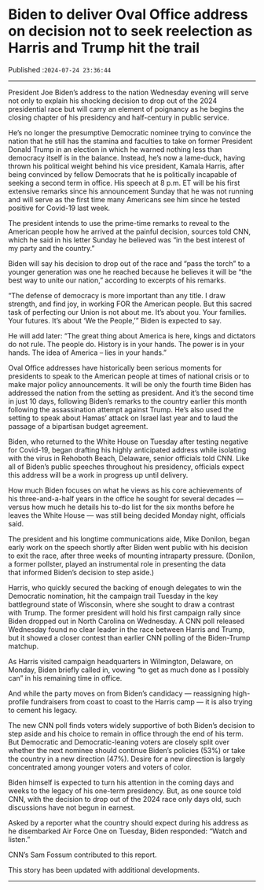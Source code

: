 # Biden to deliver Oval Office address on decision not to seek reelection as Harris and Trump hit the trail

Published :`2024-07-24 23:36:44`

---

President Joe Biden’s address to the nation Wednesday evening will serve not only to explain his shocking decision to drop out of the 2024 presidential race but will carry an element of poignancy as he begins the closing chapter of his presidency and half-century in public service.

He’s no longer the presumptive Democratic nominee trying to convince the nation that he still has the stamina and faculties to take on former President Donald Trump in an election in which he warned nothing less than democracy itself is in the balance. Instead, he’s now a lame-duck, having thrown his political weight behind his vice president, Kamala Harris, after being convinced by fellow Democrats that he is politically incapable of seeking a second term in office. His speech at 8 p.m. ET will be his first extensive remarks since his announcement Sunday that he was not running and will serve as the first time many Americans see him since he tested positive for Covid-19 last week.

The president intends to use the prime-time remarks to reveal to the American people how he arrived at the painful decision, sources told CNN, which he said in his letter Sunday he believed was “in the best interest of my party and the country.”

Biden will say his decision to drop out of the race and “pass the torch” to a younger generation was one he reached because he believes it will be “the best way to unite our nation,” according to excerpts of his remarks.

“The defense of democracy is more important than any title. I draw strength, and find joy, in working FOR the American people. But this sacred task of perfecting our Union is not about me. It’s about you. Your families. Your futures. It’s about ‘We the People,’” Biden is expected to say.

He will add later: “The great thing about America is here, kings and dictators do not rule. The people do. History is in your hands. The power is in your hands. The idea of America – lies in your hands.”

Oval Office addresses have historically been serious moments for presidents to speak to the American people at times of national crisis or to make major policy announcements. It will be only the fourth time Biden has addressed the nation from the setting as president. And it’s the second time in just 10 days, following Biden’s remarks to the country earlier this month following the assassination attempt against Trump. He’s also used the setting to speak about Hamas’ attack on Israel last year and to laud the passage of a bipartisan budget agreement.

Biden, who returned to the White House on Tuesday after testing negative for Covid-19, began drafting his highly anticipated address while isolating with the virus in Rehoboth Beach, Delaware, senior officials told CNN. Like all of Biden’s public speeches throughout his presidency, officials expect this address will be a work in progress up until delivery.

How much Biden focuses on what he views as his core achievements of his three-and-a-half years in the office he sought for several decades — versus how much he details his to-do list for the six months before he leaves the White House — was still being decided Monday night, officials said.

The president and his longtime communications aide, Mike Donilon, began early work on the speech shortly after Biden went public with his decision to exit the race, after three weeks of mounting intraparty pressure. (Donilon, a former pollster, played an instrumental role in presenting the data that informed Biden’s decision to step aside.)

Harris, who quickly secured the backing of enough delegates to win the Democratic nomination, hit the campaign trail Tuesday in the key battleground state of Wisconsin, where she sought to draw a contrast with Trump. The former president will hold his first campaign rally since Biden dropped out in North Carolina on Wednesday. A CNN poll released Wednesday found no clear leader in the race between Harris and Trump, but it showed a closer contest than earlier CNN polling of the Biden-Trump matchup.

As Harris visited campaign headquarters in Wilmington, Delaware, on Monday, Biden briefly called in, vowing “to get as much done as I possibly can” in his remaining time in office.

And while the party moves on from Biden’s candidacy — reassigning high-profile fundraisers from coast to coast to the Harris camp — it is also trying to cement his legacy.

The new CNN poll finds voters widely supportive of both Biden’s decision to step aside and his choice to remain in office through the end of his term. But Democratic and Democratic-leaning voters are closely split over whether the next nominee should continue Biden’s policies (53%) or take the country in a new direction (47%). Desire for a new direction is largely concentrated among younger voters and voters of color.

Biden himself is expected to turn his attention in the coming days and weeks to the legacy of his one-term presidency. But, as one source told CNN, with the decision to drop out of the 2024 race only days old, such discussions have not begun in earnest.

Asked by a reporter what the country should expect during his address as he disembarked Air Force One on Tuesday, Biden responded: “Watch and listen.”

CNN’s Sam Fossum contributed to this report.

This story has been updated with additional developments.

---

